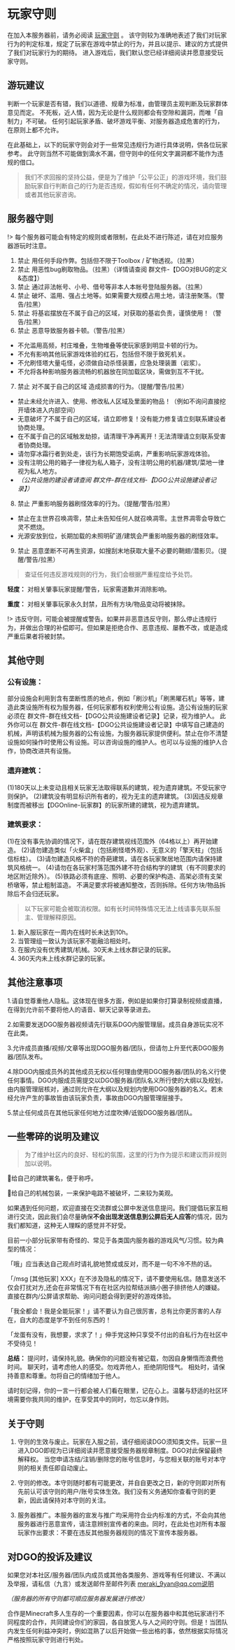 <!-- docs/basic/information/rules.md -->

# 玩家守则

在加入本服务器前，请务必阅读 [玩家守则](basic/information/rules.md) 。
该守则较为准确地表述了我们对玩家行为的判定标准，规定了玩家在游戏中禁止的行为，并且以提示、建议的方式提供了我们对玩家行为的期待。
进入游戏后，我们默认您已经详细阅读并愿意接受玩家守则。

## 游玩建议

判断一个玩家是否有错，我们以道德、规章为标准，由管理员主观判断及玩家群体意见而定。
不死板，近人情，因为无论是什么规则都会有空隙和漏洞，而唯「自制力」不可破。
任何引起玩家矛盾、破坏游戏平衡、对服务器造成危害的行为，在原则上都不允许。

在此基础上，以下的玩家守则会对于一些常见违规行为进行具体说明，供各位玩家参考。
此守则当然不可能做到滴水不漏，但守则中的任何文字漏洞都不能作为违规的借口。

> 我们不求回报的坚持公益，便是为了维护「公平公正」的游戏环境，我们鼓励玩家自行判断自己的行为是否违规，假如有任何不确定的情况，请向管理或者其他玩家咨询。

## 服务器守则

!> 每个服务器可能会有特定的规则或者限制，在此处不进行陈述，请在对应服务器游玩时注意。

1.  禁止 用任何手段作弊。包括但不限于Toolbox / 矿物透视。（拉黑）
2.  禁止 用恶性bug刷取物品。（拉黑）（详情请查阅 群文件-【DGO对BUG的定义&态度】）
3.  禁止 通过非法帐号、小号、借号等非本人本帐号登陆服务器。（拉黑）
4.  禁止 破坏、滥用、强占土地等。如果需要大规模占用土地，请注册聚落。（警告/拉黑）
5.  禁止 将基岩摆放在不属于自己的区域，对获取的基岩负责，谨慎使用！（警告/拉黑）
6.  禁止 恶意导致服务器卡顿。（警告/拉黑）
   - 不允滥用高频，村庄堆叠，生物堆叠等使玩家感到明显卡顿的行为。
   - 不允有影响其他玩家游戏体验的红石，包括但不限于致死机关。
   - 不允刷怪塔大量屯怪，必须做自动杀怪装置，应急处理装置（岩浆）。
   - 不允将各种影响服务器流畅的机器放在同加载区块，需做到互不干扰。
7.  禁止 对不属于自己的区域 造成损害的行为。（提醒/警告/拉黑）
   - 禁止未经允许进入、使用、修改私人区域及里面的物品！（例如不询问直接挖开墙体进入内部空间）
   - 无意破坏了不属于自己的区域，请立即修复！没有能力修复请立刻联系建设者协商处理。
   - 在不属于自己的区域触发劫掠，请清理干净再离开！无法清理请立刻联系受害者协商处理。
   - 请勿穿冰霜行者到处走，该行为长期饱受诟病，严重影响玩家游戏体验。
   - 没有注明公用的箱子一律视为私人箱子，没有注明公用的机器/建筑/菜地一律视为私人地方。
   - *（公共设施的建设者请查阅 群文件-群在线文档-【DGO公共设施建设者记录】）*
8.  禁止 严重影响服务器刷怪效率的行为。（提醒/警告/拉黑）
   - 禁止在主世界召唤凋零，禁止未告知任何人就召唤凋零。主世界凋零会导致亡灵不燃烧。
   - 光源安放到位，长期加载的未照明矿道/建筑会严重影响服务器的刷怪效率。
9.  禁止 恶意垄断不可再生资源，如搜刮末地获取大量不必要的鞘翅/潜影贝。（提醒/警告/拉黑）

> 查证任何违反游戏规则的行为，我们会根据严重程度给予处罚。

 **轻度：** 对相关肇事玩家提醒/警告，玩家需道歉并消除影响。

 **重度：** 对相关肇事玩家永久封禁，且所有方块/物品变动将被抹除。

!> 违反守则，可能会被提醒或警告。如果并非恶意违反守则，那么停止违规行为，并做出合理的补偿即可。但如果是拒绝合作、恶意违规、屡教不改，或是造成严重后果者将被封禁。

## 其他守则

### 公有设施：
   
部分设施会利用到含有垄断性质的地点，例如「刷沙机」「刷黑曜石机」等等，建造此类设施所有权为服务器，任何玩家都有权利使用公有设施。造公有设施的玩家必须在 群文件-群在线文档-【DGO公共设施建设者记录】记录，视为维护人。
此外你可以在 群文件-群在线文档-【DGO公共设施建设者记录】中填写自己建造的机械，声明该机械为服务器的公有设施，为服务器玩家提供便利。禁止在你不清楚设施如何操作时使用公有设施。可以咨询设施的维护人。也可以与设施的维护人合作，协商改进共有设施。

### 遗弃建筑：
(1)180天以上未变动且相关玩家无法取得联系的建筑，视为遗弃建筑。不受玩家守则保护。
(2)建筑没有明显标识所有者的，视为无主的遗弃建筑。
(3)因违反规章制度而被移出【DGOnline-玩家群】的玩家所建的建筑，视为遗弃建筑。

### 建筑要求：
(1)在没有事先协调的情况下，请在既存建筑视线范围外（64格以上）再开始建造。
(2)请勿建造类似「火柴盒」（包括刷怪塔外观）、无意义的「擎天柱」（包括信标柱）。
(3)请勿建造风格不符的奇葩建筑，请在各玩家聚居地范围内请保持建筑风格统一。
(4)请勿在各玩家村落范围外建不符合结构学的建筑（有不同要求的地区附近除外）。
(5)铁路必须有底座、照明、必要的保护构造、高架必须有支架桥墩等，禁止粗制滥造。
不满足要求将被通知整改，否则拆除。任何方块/物品拆除后不会归还玩家。

> 以下玩家可能会被取消权限。如有长时间特殊情况无法上线请事先联系服主、管理解释原因。

1. 新入服玩家在一周内在线时长未达到10h。
1. 当管理组一致认为该玩家不能融洽相处时。
2. 在服内没有优秀建筑/机械。30天未上线水群记录的玩家。
3. 360天内未上线水群记录的玩家。

## 其他注意事项

1.请自觉尊重他人隐私。这体现在很多方面，例如是如果你打算录制视频或直播，在得到允许前不要将他人的语音、聊天记录等录进去。

2.如需要发送DGO服务器视频请先行联系DGO内服管理层。成员自身游玩实况不在此类。

3.允许成员直播/视频/文章等出现DGO服务器/团队，但请勿上升至代表DGO服务器/团队发布。

4.除DGO内服成员外的其他成员无权以任何理由使用DGO服务器/团队的名义行使任何事情。DGO内服成员需提交以DGO服务器/团队名义所行使的大纲以及规划，由内服管理层核对，通过则允许在大纲以及规划内使用DGO服务器的名义。若未经允许产生的事故皆由该玩家负责，事故由DGO内服管理层接手。

5.禁止任何成员在其他玩家任何地方过度吹捧/诋毁DGO服务器/团队。 

## 一些零碎的说明及建议

> 为了维护社区内的良好、轻松的氛围，这里的行为作为提示和建议而非规则加以说明。

给自己的建筑署名，便于称呼。

给自己的机械包装，一来保护电路不被破坏，二来较为美观。

如果遇到任何问题，欢迎直接在交流群或公屏中发送信息提问。我们提倡玩家互相进行交流，因此我们会尽量确保**不会出现发送信息到公屏后无人应答**的情况，因为我们都知道，这种无人理睬的感觉并不好受。

目前一小部分玩家带有奇怪的、常见于各类国内服务器的游戏风气/习惯。较为典型的情况：

「哦」应当表达自己观点时请礼貌地赞成或反对，而不是一句不冷不热的话。

「/msg [其他玩家] XXX」在不涉及隐私的情况下，请不要使用私信。随意发送不仅会打扰对方,还会在非常情况下有在社区内拉帮结派搞小圈子排挤他人的嫌疑。直接在群内/公屏请求帮助、询问问题会得到更好的游戏体验。

「我全都会！我是全能玩家！」请不要认为自己很厉害，总有比你更厉害的人存在，自大的态度是学不到任何东西的！

「龙蛋有没有，我想要，求求了！」伸手党这种只享受不付出的自私行为在社区中不受待见！

 **总结：** 
提问时，请保持礼貌。确保你的问题没有被记载，勿因自身懒惰而浪费他时间。
聊天时，请考虑他人的感受。勿戏弄他人，拒绝阴阳怪气。
相处时，请保持善意和尊重。勿将自己的情绪加于他人。

请时刻记得，你的一言一行都会被人们看在眼里，记在心上。温馨与舒适的社区环境需要你我共同的维护，在享受其中的同时，勿忘以身作则。

## 关于守则

1. 守则的生效与废止。玩家在入服之前，请仔细阅读DGO须知类文件。玩家一旦进入DGO即视为已详细阅读并愿意接受服务器规章制度。DGO对此保留最终解释权。
当您申请冻结/注销/删除您的账号信息时，与您相关联的账号对本守则的相关责任即自动废止。

2. 守则的修改。本守则随时都有可能更改，并自自更改之日，新的守则即对所有先前认可该守则的用户/账号实体生效。我们没有义务通知你查看守则的更新，因此请保持对本守则的关注。

3. 服务器推广。本服务器的宣发与推广均采用符合业内标准的方式，不会向其他服务器进行恶意宣传，请注意辨别宣传者的来由。同时，在此处也对所有本服玩家作出要求：不要在违反其他服务器规则的情况下宣传本服务器。

## 对DGO的投诉及建议

如果您对本社区/服务器/团队内成员或其他各类服务、游戏等有任何建议、不满以及举报，请私信（九言）或发送邮件至邮件列表 meraki_9yan@qq.com说明

*（服务器的所有守则都可顺应服务器发展进行修改）*

合作是Minecraft多人生存的一个重要因素，你可以在服务器中和其他玩家进行不同程度的合作，共同建设你们的家园，各自放宽人与人之间的守则。但是！当团队内发生任何利益冲突时，例如混熟了以后开始做一些出格的事，依然根据实际情况严格按照玩家守则进行判处。


